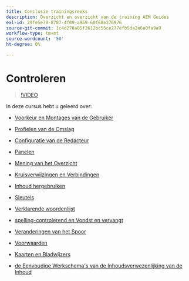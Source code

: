 ```yaml
---
title: Conclusie trainingsreeks
description: Overzicht en overzicht van de training AEM Guides
exl-id: 29fe5e78-8787-4f09-a969-60f68e376976
source-git-commit: 1c4d278a05f2612bc55ce277efb5da2e6a0fa9a9
workflow-type: tm+mt
source-wordcount: '50'
ht-degree: 0%

---
```


# Controleren

>[!VIDEO](https://video.tv.adobe.com/v/342771?quality=12&learn=on)

In deze cursus hebt u geleerd over:

- [ Voorkeur en Montages van de Gebruiker ](./user-settings-preferences-toolbars.md)

- [ Profielen van de Omslag ](folder-profiles.md)

- [ Configuratie van de Redacteur ](editor-configuration.md)

- [ Panelen ](panels.md)

- [ Mening van het Overzicht ](outline-view.md)

- [ Kruisverwijzingen en Verbindingen ](cross-references-and-links.md)

- [ Inhoud hergebruiken ](content-reuse.md)

- [ Sleutels ](keys.md)

- [ Verklarende woordenlijst ](glossary.md)

- [ spelling-controlerend en Vondst en vervangt ](spell-check.md)

- [ Veranderingen van het Spoor ](track-changes.md)

- [ Voorwaarden ](conditions.md)

- [ Kaarten en Bladwijzers ](maps-and-bookmaps.md)

- [ de Eenvoudige Werkschema&#39;s van de Inhoudsverwezenlijking van de Inhoud ](simple-content-creation-workflows.md)
